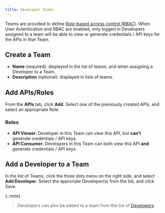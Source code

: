 ```yaml
---
title: Developer Teams
---
```


Teams are provided to define [Role-based access control (RBAC)](/dev-portal/portals/settings/security.md#role-cased-access-control). When User Autentication and RBAC are enabled, only logged in Developers assigned to a team will be able to view or generate credentials / API keys for the APIs in that Team.

## Create a Team

* **Name** (required): displayed in the list of teams, and when assigning a Developer to a Team.
* **Description** (optional): displayed in lists of teams.

## Add APIs/Roles

From the **APIs** tab, click **Add**. Select one of the previously created APIs, and select an appropriate Role.

### Roles

* **API Viewer**: Developer in this Team can view this API, but **can't** generate credentials / API keys.
* **API Consumer**: Developers in this Team can both view this API **and** generate credentials / API keys.

## Add a Developer to a Team

In the list of Teams, click the three dots menu on the right side, and select **Add Developer**. Select the approriate Developer(s) from the list, and click Save.

{:.note}
> Developers can also be added to a team from the list of [Developers](/dev-portal/access-and-approvals/developers).